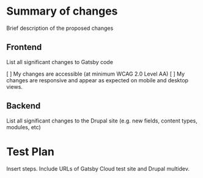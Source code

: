 # Summary of changes
Brief description of the proposed changes

## Frontend
List all significant changes to Gatsby code

[ ] My changes are accessible (at minimum WCAG 2.0 Level AA)
[ ] My changes are responsive and appear as expected on mobile and desktop views.

## Backend
List all significant changes to the Drupal site (e.g. new fields, content types, modules, etc)

# Test Plan

Insert steps. Include URLs of Gatsby Cloud test site and Drupal multidev.

